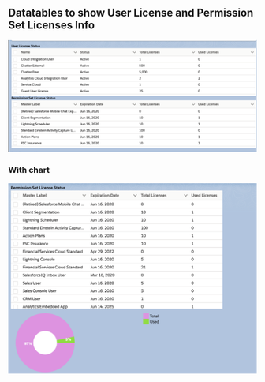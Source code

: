 ## Datatables to show User License and Permission Set Licenses Info


![License Info](img/lic-1.png)


### With chart
![License Info with chart](img/lic-4-graph.png)


